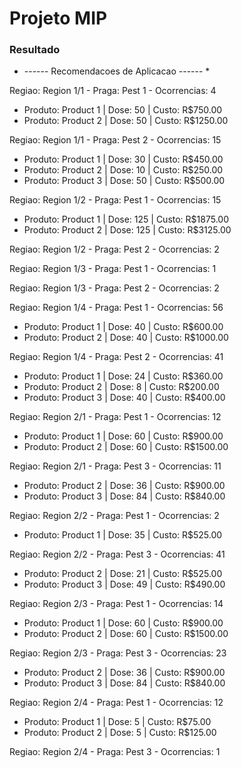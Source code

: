 # Projeto MIP

### Resultado

* ------ Recomendacoes de Aplicacao ------ * 

Regiao: Region 1/1 - Praga: Pest 1 - Ocorrencias: 4
 - Produto: Product 1 | Dose: 50 | Custo: R$750.00
 - Produto: Product 2 | Dose: 50 | Custo: R$1250.00

Regiao: Region 1/1 - Praga: Pest 2 - Ocorrencias: 15
 - Produto: Product 1 | Dose: 30 | Custo: R$450.00
 - Produto: Product 2 | Dose: 10 | Custo: R$250.00
 - Produto: Product 3 | Dose: 50 | Custo: R$500.00

Regiao: Region 1/2 - Praga: Pest 1 - Ocorrencias: 15
 - Produto: Product 1 | Dose: 125 | Custo: R$1875.00
 - Produto: Product 2 | Dose: 125 | Custo: R$3125.00

Regiao: Region 1/2 - Praga: Pest 2 - Ocorrencias: 2

Regiao: Region 1/3 - Praga: Pest 1 - Ocorrencias: 1

Regiao: Region 1/3 - Praga: Pest 2 - Ocorrencias: 2

Regiao: Region 1/4 - Praga: Pest 1 - Ocorrencias: 56
 - Produto: Product 1 | Dose: 40 | Custo: R$600.00
 - Produto: Product 2 | Dose: 40 | Custo: R$1000.00

Regiao: Region 1/4 - Praga: Pest 2 - Ocorrencias: 41
 - Produto: Product 1 | Dose: 24 | Custo: R$360.00
 - Produto: Product 2 | Dose: 8 | Custo: R$200.00
 - Produto: Product 3 | Dose: 40 | Custo: R$400.00

Regiao: Region 2/1 - Praga: Pest 1 - Ocorrencias: 12
 - Produto: Product 1 | Dose: 60 | Custo: R$900.00
 - Produto: Product 2 | Dose: 60 | Custo: R$1500.00

Regiao: Region 2/1 - Praga: Pest 3 - Ocorrencias: 11
 - Produto: Product 2 | Dose: 36 | Custo: R$900.00
 - Produto: Product 3 | Dose: 84 | Custo: R$840.00

Regiao: Region 2/2 - Praga: Pest 1 - Ocorrencias: 2
 - Produto: Product 1 | Dose: 35 | Custo: R$525.00

Regiao: Region 2/2 - Praga: Pest 3 - Ocorrencias: 41
 - Produto: Product 2 | Dose: 21 | Custo: R$525.00
 - Produto: Product 3 | Dose: 49 | Custo: R$490.00

Regiao: Region 2/3 - Praga: Pest 1 - Ocorrencias: 14
 - Produto: Product 1 | Dose: 60 | Custo: R$900.00
 - Produto: Product 2 | Dose: 60 | Custo: R$1500.00

Regiao: Region 2/3 - Praga: Pest 3 - Ocorrencias: 23
 - Produto: Product 2 | Dose: 36 | Custo: R$900.00
 - Produto: Product 3 | Dose: 84 | Custo: R$840.00

Regiao: Region 2/4 - Praga: Pest 1 - Ocorrencias: 12
 - Produto: Product 1 | Dose: 5 | Custo: R$75.00
 - Produto: Product 2 | Dose: 5 | Custo: R$125.00

Regiao: Region 2/4 - Praga: Pest 3 - Ocorrencias: 1
